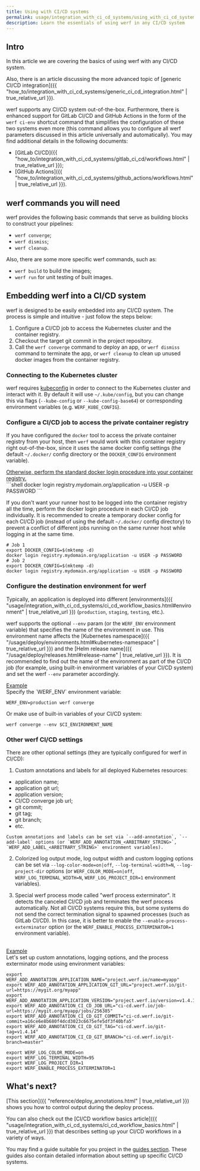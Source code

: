 ```yaml
---
title: Using with CI/CD systems
permalink: usage/integration_with_ci_cd_systems/using_with_ci_cd_systems.html
description: Learn the essentials of using werf in any CI/CD system
---
```


## Intro

In this article we are covering the basics of using werf with any CI/CD system.

Also, there is an article discussing the more advanced topic of [generic CI/CD integration]({{ "how_to/integration_with_ci_cd_systems/generic_ci_cd_integration.html" | true_relative_url }}).

werf supports any CI/CD system out-of-the-box. Furthermore, there is enhanced support for GitLab CI/CD and GitHub Actions in the form of the `werf ci-env` shortcut command that simplifies the configuration of these two systems even more (this command allows you to configure all werf parameters discussed in this article universally and automatically). You may find additional details in the following documents:

 - [GitLab CI/CD]({{ "how_to/integration_with_ci_cd_systems/gitlab_ci_cd/workflows.html" | true_relative_url }});
 - [GitHub Actions]({{ "how_to/integration_with_ci_cd_systems/github_actions/workflows.html" | true_relative_url }}).

## werf commands you will need

werf provides the following basic commands that serve as building blocks to construct your pipelines:

 - `werf converge`;
 - `werf dismiss`;
 - `werf cleanup`.

Also, there are some more specific werf commands, such as:

 - `werf build` to build the images;
 - `werf run` for unit testing of built images.

## Embedding werf into a CI/CD system

werf is designed to be easily embedded into any CI/CD system. The process is simple and intuitive - just follow the steps below:

 1. Configure a CI/CD job to access the Kubernetes cluster and the container registry.
 2. Checkout the target git commit in the project repository.
 3. Call the `werf converge` command to deploy an app, or `werf dismiss` command to terminate the app, or `werf cleanup` to clean up unused docker images from the container registry.

### Connecting to the Kubernetes cluster

werf requires [kubeconfig](https://kubernetes.io/docs/concepts/configuration/organize-cluster-access-kubeconfig/) in order to connect to the Kubernetes cluster and interact with it. By default it will use `~/.kube/config`, but you can change this via flags (`--kube-config` or `--kube-config-base64`) or corresponding environment variables (e.g. `WERF_KUBE_CONFIG`).

### Configure a CI/CD job to access the private container registry

If you have configured the `docker` tool to access the private container registry from your host, then `werf` would work with this container registry right out-of-the-box, since it uses the same docker config settings (the default `~/.docker/` config directory or the `DOCKER_CONFIG` environment variable).

<div class="details">
<a href="javascript:void(0)" class="details__summary">Otherwise, perform the standard docker login procedure into your container registry.</a>
<div class="details__content" markdown="1">
```shell
docker login registry.mydomain.org/application -u USER -p PASSWORD
```

If you don't want your runner host to be logged into the container registry all the time, perform the docker login procedure in each CI/CD job individually. It is recommended to create a temporary docker config for each CI/CD job (instead of using the default `~/.docker/` config directory) to prevent a conflict of different jobs running on the same runner host while logging in at the same time.

```shell
# Job 1
export DOCKER_CONFIG=$(mktemp -d)
docker login registry.mydomain.org/application -u USER -p PASSWORD
# Job 2
export DOCKER_CONFIG=$(mktemp -d)
docker login registry.mydomain.org/application -u USER -p PASSWORD
```
</div>
</div>

### Configure the destination environment for werf

Typically, an application is deployed into different [environments]({{ "usage/integration_with_ci_cd_systems/ci_cd_workflow_basics.html#environment" | true_relative_url }}) (`production`, `staging`, `testing`, etc.).

werf supports the optional `--env` param (or the `WERF_ENV` environment variable) that specifies the name of the environment in use. This environment name affects the [Kubernetes namespace]({{ "/usage/deploy/environments.html#kubernetes-namespace" | true_relative_url }}) and the [Helm release name]({{ "/usage/deploy/releases.html#release-name" | true_relative_url }}). It is recommended to find out the name of the environment as part of the CI/CD job (for example, using built-in environment variables of your CI/CD system) and set the werf `--env` parameter accordingly.

<div class="details">
<a href="javascript:void(0)" class="details__summary">Example</a>
<div class="details__content" markdown="1">
Specify the `WERF_ENV` environment variable:

```shell
WERF_ENV=production werf converge
```

Or make use of built-in variables of your CI/CD system:

```shell
werf converge --env $CI_ENVIRONMENT_NAME
```
</div>
</div>

### Other werf CI/CD settings

There are other optional settings (they are typically configured for werf in CI/CD):

 1. Custom annotations and labels for all deployed Kubernetes resources:
   - application name;
   - application git url;
   - application version;
   - CI/CD converge job url;
   - git commit;
   - git tag;
   - git branch;
   - etc.

    Custom annotations and labels can be set via `--add-annotation`, `--add-label` options (or `WERF_ADD_ANNOTATION_<ARBITRARY_STRING>`, `WERF_ADD_LABEL_<ARBITRARY_STRING>` environment variables).

 2. Colorized log output mode, log output width and custom logging options can be set via `--log-color-mode=on|off`, `--log-terminal-width=N`, `--log-project-dir` options (or `WERF_COLOR_MODE=on|off`, `WERF_LOG_TERMINAL_WIDTH=N`, `WERF_LOG_PROJECT_DIR=1` environment variables).

 3. Special werf process mode called "werf process exterminator". It detects the canceled CI/CD job and terminates the werf process automatically. Not all CI/CD systems require this, but some systems do not send the correct termination signal to spawned processes (such as GitLab CI/CD). In this case, it is better to enable the `--enable-process-exterminator` option (or the `WERF_ENABLE_PROCESS_EXTERMINATOR=1` environment variable).

<br>

<div class="details">
<a href="javascript:void(0)" class="details__summary">Example</a>
<div class="details__content" markdown="1">
Let's set up custom annotations, logging options, and the process exterminator mode using environment variables:

```shell
export WERF_ADD_ANNOTATION_APPLICATION_NAME="project.werf.io/name=myapp"
export WERF_ADD_ANNOTATION_APPLICATION_GIT_URL="project.werf.io/git-url=https://mygit.org/myapp"
export WERF_ADD_ANNOTATION_APPLICATION_VERSION="project.werf.io/version=v1.4.14"
export WERF_ADD_ANNOTATION_CI_CD_JOB_URL="ci-cd.werf.io/job-url=https://mygit.org/myapp/jobs/256385"
export WERF_ADD_ANNOTATION_CI_CD_GIT_COMMIT="ci-cd.werf.io/git-commit=a16ce6e8b680f4dcd3023c6675efe5df3f40bfa5"
export WERF_ADD_ANNOTATION_CI_CD_GIT_TAG="ci-cd.werf.io/git-tag=v1.4.14"
export WERF_ADD_ANNOTATION_CI_CD_GIT_BRANCH="ci-cd.werf.io/git-branch=master"

export WERF_LOG_COLOR_MODE=on
export WERF_LOG_TERMINAL_WIDTH=95
export WERF_LOG_PROJECT_DIR=1
export WERF_ENABLE_PROCESS_EXTERMINATOR=1
```
</div>
</div>

## What's next?

[This section]({{ "reference/deploy_annotations.html" | true_relative_url }}) shows you how to control output during the deploy process.

You can also check out the [CI/CD workflow basics article]({{ "usage/integration_with_ci_cd_systems/ci_cd_workflow_basics.html" | true_relative_url }}) that describes setting up your CI/CD workflows in a variety of ways.

You may find a guide suitable for you project in the [guides section](/guides.html). These guides also contain detailed information about setting up specific CI/CD systems.
